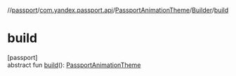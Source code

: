 //[passport](../../../../index.md)/[com.yandex.passport.api](../../index.md)/[PassportAnimationTheme](../index.md)/[Builder](index.md)/[build](build.md)

# build

[passport]\
abstract fun [build](build.md)(): [PassportAnimationTheme](../index.md)
